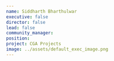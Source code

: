 ```yaml
---
name: Siddharth Bharthulwar
executive: false
director: false
lead: false
community_manager: 
position:  
project: CGA Projects
image: ../assets/default_exec_image.png
---
```

